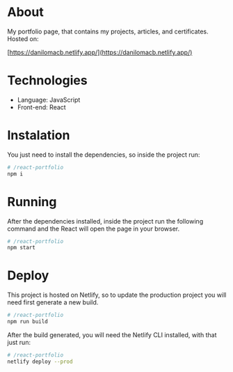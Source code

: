# About

My portfolio page, that contains my projects, articles, and certificates. Hosted on:

[https://danilomacb.netlify.app/](https://danilomacb.netlify.app/)

# Technologies

- Language: JavaScript
- Front-end: React

# Instalation

You just need to install the dependencies, so inside the project run:

```bash
# /react-portfolio
npm i
```

# Running

After the dependencies installed, inside the project run the following command and the React will open the page in your browser.

```bash
# /react-portfolio
npm start
```

# Deploy

This project is hosted on Netlify, so to update the production project you will need first generate a new build.

```bash
# /react-portfolio
npm run build
```

After the build generated, you will need the Netlify CLI installed, with that just run:

```bash
# /react-portfolio
netlify deploy --prod
```
